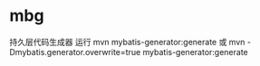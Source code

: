 mbg
===============

持久层代码生成器
运行
mvn mybatis-generator:generate
或
mvn -Dmybatis.generator.overwrite=true mybatis-generator:generate